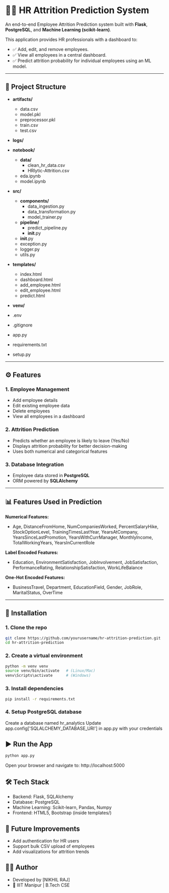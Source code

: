 # 🧑‍💼 HR Attrition Prediction System

An end-to-end Employee Attrition Prediction system built with **Flask**, **PostgreSQL**, and **Machine Learning (scikit-learn)**.

This application provides HR professionals with a dashboard to:
- ✅ Add, edit, and remove employees.
- ✅ View all employees in a central dashboard.
- ✅ Predict attrition probability for individual employees using an ML model.

---

## 📂 Project Structure

- **artifacts/**
  - data.csv
  - model.pkl
  - preprocessor.pkl
  - train.csv
  - test.csv

- **logs/**

- **notebook/**
  - **data/**
    - clean_hr_data.csv
    - HRlytic-Attrition.csv
  - eda.ipynb
  - model.ipynb

- **src/**
  - **components/**
    - data_ingestion.py
    - data_transformation.py
    - model_trainer.py
  - **pipeline/**
    - predict_pipeline.py
    - __init__.py
  - __init__.py
  - exception.py
  - logger.py
  - utils.py

- **templates/**
  - index.html
  - dashboard.html
  - add_employee.html
  - edit_employee.html
  - predict.html

- **venv/**

- .env  
- .gitignore  
- app.py  
- requirements.txt  
- setup.py




---

## ⚙️ Features

### 1. Employee Management
- Add employee details
- Edit existing employee data
- Delete employees
- View all employees in a dashboard

### 2. Attrition Prediction
- Predicts whether an employee is likely to leave (Yes/No)
- Displays attrition probability for better decision-making
- Uses both numerical and categorical features

### 3. Database Integration
- Employee data stored in **PostgreSQL**
- ORM powered by **SQLAlchemy**

---

## 📊 Features Used in Prediction

**Numerical Features:**
- Age, DistanceFromHome, NumCompaniesWorked, PercentSalaryHike, StockOptionLevel, TrainingTimesLastYear, YearsAtCompany, YearsSinceLastPromotion, YearsWithCurrManager, MonthlyIncome, TotalWorkingYears, YearsInCurrentRole

**Label Encoded Features:**
- Education, EnvironmentSatisfaction, JobInvolvement, JobSatisfaction, PerformanceRating, RelationshipSatisfaction, WorkLifeBalance

**One-Hot Encoded Features:**
- BusinessTravel, Department, EducationField, Gender, JobRole, MaritalStatus, OverTime

---

## 🚀 Installation

### 1. Clone the repo

```bash
git clone https://github.com/yourusername/hr-attrition-prediction.git
cd hr-attrition-prediction
```
### 2. Create a virtual environment

```bash
python -m venv venv
source venv/bin/activate   # (Linux/Mac)
venv\Scripts\activate      # (Windows)
```
### 3. Install dependencies
```bash
pip install -r requirements.txt
```
### 4. Setup PostgreSQL database

Create a database named hr_analytics
Update app.config['SQLALCHEMY_DATABASE_URI'] in app.py with your credentials

## ▶️ Run the App

```bash
python app.py
```
Open your browser and navigate to: http://localhost:5000

## 🛠️ Tech Stack
- Backend: Flask, SQLAlchemy
- Database: PostgreSQL
- Machine Learning: Scikit-learn, Pandas, Numpy
- Frontend: HTML5, Bootstrap (inside templates/)

## 📌 Future Improvements
- Add authentication for HR users
- Support bulk CSV upload of employees
- Add visualizations for attrition trends

## 👨‍💻 Author
- Developed by [NIKHIL RAJ] 
- 🎯 IIIT Manipur | B.Tech CSE


